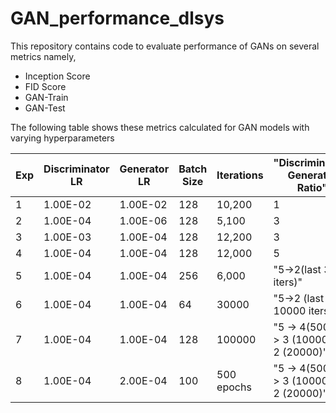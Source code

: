 # GAN_performance_dlsys

This repository contains code to evaluate performance of GANs on several metrics namely, 
* Inception Score
* FID Score
* GAN-Train
* GAN-Test

The following table shows these metrics calculated for GAN models with varying hyperparameters
                     
|Exp| Discriminator LR |	Generator LR |	Batch Size	| Iterations	|"Discriminator-Generator Ratio"|Inception Score|FID Score|GAN train Score|GAN test score
----|---------------|----------|-----|---------|---|--------|--------|----------|---------------------------------------------------------------------------------
|1     |	1.00E-02  | 1.00E-02 | 128 |	10,200 | 1 |	1.54 |	15.646 |	0.14120 |	0.11070 
|2	   | 1.00E-04   | 1.00E-06 | 128 | 5,100  | 3 | 1.55 |	22.413 |	0.13250 |	0.10610
|3     |	1.00E-03  | 1.00E-04 | 128	| 12,200 | 3 |2.277 |	11.03 |	0.11150 |	0.12580
|4     |	1.00E-04  | 1.00E-04 | 128	| 12,000 | 5 |	2.461	| 10.58	| 0.14700	| 0.13600
|5     |	1.00E-04  | 1.00E-04 | 256	| 6,000  |	"5->2(last 3000 iters)" |	1.988 |	12.046|	0.11000	| 0.10260
|6     |	1.00E-04  | 1.00E-04 | 64	| 30000	| "5->2 (last 10000 iters)" |	3.12 |	9.732	| 0.12000	| 0.10000
|7     |	1.00E-04  | 1.00E-04 | 128	| 100000	| "5 -> 4(5000) -> 3 (10000) -> 2 (20000)" |	3.84	| 7.772 |	0.15000 |	0.10000
|8     |	1.00E-04  | 2.00E-04 | 100	| 500 epochs |	"5 -> 4(5000) -> 3 (10000) -> 2 (20000)"	| |		| 0.21000	| 0.14000

